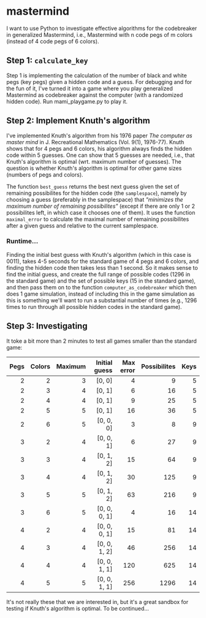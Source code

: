 # mastermind
I want to use Python to investigate effective algorithms for the codebreaker in generalized Mastermind, i.e., Mastermind with n code pegs of m colors (instead of 4 code pegs of 6 colors). 
## Step 1: `calculate_key`
Step 1 is implementing the calculation of the number of black and white pegs (key pegs) given a hidden code and a guess. For debugging and for the fun of it, I've turned it into a game where you play generalized Mastermind as codebreaker against the computer (with a randomized hidden code). Run mami_playgame.py to play it.
## Step 2: Implement Knuth's algorithm
I've implemented Knuth's algorithm from his 1976 paper *The computer as master mind* in J. Recreational Mathematics (Vol. 9(1), 1976-77). Knuth shows that for 4 pegs and 6 colors, his algorithm always finds the hidden code within 5 guesses. One can show that 5 guesses are needed, i.e., that Knuth's algorithm is optimal (wrt. maximum number of guesses). The question is whether Knuth's algorithm is optimal for other game sizes (numbers of pegs and colors).

The function `best_guess` returns the best next guess given the set of remaining possibilites for the hidden code (the `samplespace`), namely by choosing a guess (preferably in the samplespace) that *"minimizes the maximum number of remaining possibilites"* (except if there are only 1 or 2 possibilites left, in which case it chooses one of them). It uses the function `maximal_error` to calculate the maximal number of remaining possibilites after a given guess and relative to the current samplespace.
### Runtime...
Finding the initial best guess with Knuth's algorithm (which in this case is 0011), takes 4-5 seconds for the standard game of  4 pegs and 6 colors, and finding the hidden code then takes less than 1 second. So it makes sense to find the initial guess, and create the full range of possible codes (1296 in the standard game) and the set of possible keys (15 in the standard game), and then pass them on to the function `computer_as_codebreaker` which then does 1 game simulation, instead of including this in the game simulation as this is something we'll want to run a substantial number of times (e.g., 1296 times to run through all possible hidden codes in the standard game).
## Step 3: Investigating
It toke a bit more than 2 minutes to test all games smaller than the standard game:

Pegs|Colors|Maximum|Initial guess|Max error|Possibilites|Keys
---:|---:|---:|--:|--:|--:|--:
2|2|3|[0, 0]|4|9|5
2|3|4|[0, 1]|6|16|5
2|4|4|[0, 1]|9|25|5
2|5|5|[0, 1]|16|36|5
2|6|5|[0, 0, 0]|3|8|9
3|2|4|[0, 0, 1]|6|27|9
3|3|4|[0, 1, 2]|15|64|9
3|4|4|[0, 1, 2]|30|125|9
3|5|5|[0, 1, 2]|63|216|9
3|6|5|[0, 0, 0, 1]|4|16|14
4|2|4|[0, 0, 0, 1]|15|81|14
4|3|4|[0, 0, 1, 2]|46|256|14
4|4|4|[0, 0, 1, 1]|120|625|14
4|5|5|[0, 0, 1, 1]|256|1296|14

It's not really these that we are interested in, but it's a great sandbox for testing if Knuth's algorithm is optimal. To be continued...